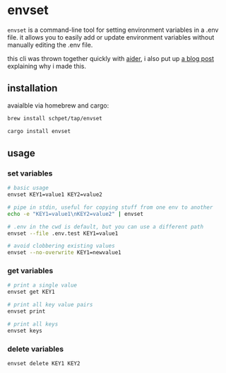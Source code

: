 # envset

`envset` is a command-line tool for setting environment variables in a .env file. it allows you to easily add or update environment variables without manually editing the .env file.

this cli was thrown together quickly with [aider](https://aider.chat/), i also put up [a blog post](https://schpet.com/linklog/envset-updates-env-files) explaining why i made this.

## installation

avaialble via homebrew and cargo:

```bash
brew install schpet/tap/envset
```
```bash
cargo install envset
```

## usage

### set variables

```bash
# basic usage
envset KEY1=value1 KEY2=value2

# pipe in stdin, useful for copying stuff from one env to another
echo -e "KEY1=value1\nKEY2=value2" | envset

# .env in the cwd is default, but you can use a different path
envset --file .env.test KEY1=value1

# avoid clobbering existing values
envset --no-overwrite KEY1=newvalue1
```

### get variables

```bash
# print a single value
envset get KEY1

# print all key value pairs
envset print

# print all keys
envset keys
```

### delete variables

```bash
envset delete KEY1 KEY2
```
